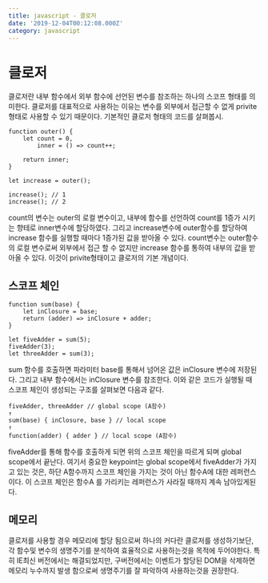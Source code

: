```yaml
---
title: javascript - 클로저
date: '2019-12-04T00:12:08.000Z'
category: javascript
---
```


# 클로저

클로저란 내부 함수에서 외부 함수에 선언된 변수를 참조하는 하나의 스코프 형태를 의미한다. 클로저를 대표적으로 사용하는 이유는 변수를 외부에서 접근할 수 없게 privite 형태로 사용할 수 있기 때문이다. 기본적인 클로저 형태의 코드를 살펴봅시.

```text
function outer() {
    let count = 0,
        inner = () => count++;

    return inner;
}

let increase = outer();

increase(); // 1
increase(); // 2
```

count의 변수는 outer의 로컬 변수이고, 내부에 함수를 선언하여 count를 1증가 시키는 향테로 inner변수에 할당하였다. 그리고 increase변수에 outer함수를 할당하여 increase 함수를 실행할 때마다 1증가된 값을 받아올 수 있다. count변수는 outer함수의 로컬 변수로써 외부에서 접근 할 수 없지만 increase 함수를 통하여 내부의 값을 받아올 수 있다. 이것이 privite형태이고 클로저의 기본 개념이다.

## 스코프 체인

```text
function sum(base) {
    let inClosure = base;
    return (adder) => inClosure + adder;
}

let fiveAdder = sum(5);
fiveAdder(3);
let threeAdder = sum(3);
```

sum 함수를 호출하면 파라미터 base를 통해서 넘어온 값은 inClosure 변수에 저장된다. 그리고 내부 함수에서는 inClosure 변수를 참조한다. 이와 같은 코드가 실행될 때 스코프 체인이 생성되는 구조를 살펴보면 다음과 같다.

```text
fiveAdder, threeAdder // global scope (A함수)
↑  
sum(base) { inClosure, base } // local scope  
↑  
function(adder) { adder } // local scope (A함수)
```

fiveAdder를 통해 함수를 호출하게 되면 위의 스코프 체인을 따르게 되며 global scope에서 끝난다. 여기서 중요한 keypoint는 global scope에서 fiveAdder가 가지고 있는 것은, 하단 A함수까지 스코프 체인을 가지는 것이 아닌 함수A에 대한 레퍼런스이다. 이 스코프 체인은 함수A 를 가리키는 레퍼런스가 사라질 때까지 계속 남아있게된다.

## 메모리

클로저를 사용할 경우 메모리에 할당 됨으로써 하나의 커다란 클로저를 생성하기보단, 각 함수및 변수의 생명주기를 분석하여 효율적으로 사용하는것을 목적에 두어야한다. 특히 IE최신 버전에서는 해결되었지만, 구버전에서는 이벤트가 할당된 DOM을 삭제하면 메모리 누수까지 발생 함으로써 생명주기를 잘 파악하여 사용하는것을 권장한다.

